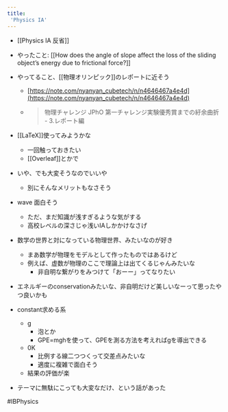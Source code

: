 ```yaml
---
title:
 'Physics IA'
---
```


- [[Physics IA 反省]]

- やったこと: [[How does the angle of slope affect the loss of the sliding object’s energy due to frictional force?]]

- やってること、[[物理オリンピック]]のレポートに近そう
    - [https://note.com/nyanyan_cubetech/n/n4646467a4e4d](https://note.com/nyanyan_cubetech/n/n4646467a4e4d)
    - > 物理チャレンジ JPhO 第一チャレンジ実験優秀賞までの紆余曲折 - 3.レポート編

- [[LaTeX]]使ってみようかな
    - 一回触っておきたい
    - [[Overleaf]]とかで
- いや、でも大変そうなのでいいや
    - 別にそんなメリットもなさそう


- wave 面白そう
    - ただ、まだ知識が浅すぎるような気がする
    - 高校レベルの深さじゃ浅いIAしかかけなさげ
- 数学の世界と対になっている物理世界、みたいなのが好き
    - まあ数学が物理をモデルとして作ったものではあるけど
    - 例えば、虚数が物理のここで理論上は出てくるじゃんみたいな
        - 非自明な繋がりをみつけて「おーー」ってなりたい

- エネルギーのconservationみたいな、非自明だけど美しいなーって思ったやつ良いかも

- constant求める系
    - g
        - 泡とか
        - GPE=mghを使って、GPEを測る方法を考えればgを導出できる
    - 0K
        - 比例する線二つつくって交差点みたいな
        - 適度に複雑で面白そう
    - 結果の評価が楽

- テーマに無駄にこっても大変なだけ、という話があった



#IBPhysics
